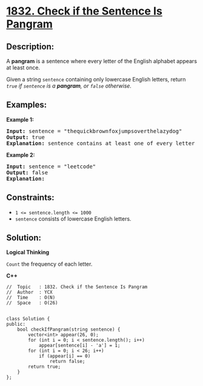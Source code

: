 # [1832. Check if the Sentence Is Pangram](https://leetcode.com/problems/check-if-the-sentence-is-pangram/)


## Description:

<p>A <strong>pangram</strong> is a sentence where every letter of the English alphabet appears at least once.</p>

<p>Given a string <code>sentence</code> containing only lowercase English letters, return <em><code>true</code> if <code>sentence</code> is a <strong>pangram</strong>, or <code>false</code> otherwise.</em></p>


## Examples:

<strong>Example 1:</strong>
<pre>
<strong>Input:</strong> sentence = "thequickbrownfoxjumpsoverthelazydog"
<strong>Output:</strong> true
<strong>Explanation:</strong> sentence contains at least one of every letter of the English alphabet.
</pre>

<strong>Example 2:</strong>
<pre>
<strong>Input:</strong> sentence = "leetcode"
<strong>Output:</strong> false
<strong>Explanation:</strong>
</pre>


## Constraints:

<ul>
    <li><code>1 &lt;= sentence.length &lt;= 1000</code></li>
    <li><code>sentence</code> consists of lowercase English letters.</li>
</ul>


## Solution:

<strong>Logical Thinking</strong>
<p><code>Count</code> the frequency of each letter.</p>


<strong>C++</strong>

```
//  Topic   : 1832. Check if the Sentence Is Pangram
//  Author  : YCX
//  Time    : O(N)
//  Space   : O(26)


class Solution {
public:
    bool checkIfPangram(string sentence) {
        vector<int> appear(26, 0);
        for (int i = 0; i < sentence.length(); i++)
            appear[sentence[i] - 'a'] = 1;
        for (int i = 0; i < 26; i++)
            if (appear[i] == 0)
                return false;
        return true;
    }
};
```